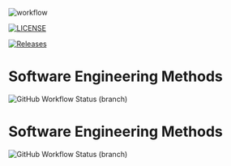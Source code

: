 ![workflow](https://github.com/WaiYanMoe-Devop/sem1/actions/workflows/main.yml/badge.svg)

[![LICENSE](https://img.shields.io/github/license/WaiYanMoe-Devop/sem2.svg?style=flat-square)](https://github.com/WaiYanMoe-Devop/sem2/blob/master/LICENSE)

[![Releases](https://img.shields.io/github/release/WaiYanMoe-Devop/sem2/all.svg?style=flat-square)](https://github.com/WaiYanMoe-Devop/sem2/releases)

# Software Engineering Methods
![GitHub Workflow Status (branch)](https://img.shields.io/github/workflow/status/WaiYanMoe-Devop/sem2/main.yml/develop?style=flat-square)

# Software Engineering Methods
![GitHub Workflow Status (branch)](https://img.shields.io/github/workflow/status/WaiYanMoe-Devop/sem2/main.yml/develop?style=flat-square)

